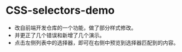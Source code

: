 CSS-selectors-demo  
===================================  


* 改自前端开发仓库的一个功能，做了部分样式修改。  
* 并更正了几个错误和新增了几个演示。
* 点击左侧列表中的选择器，即可在右侧中预览到选择器匹配到的内容。
